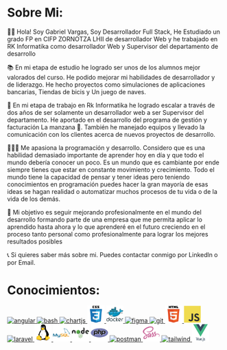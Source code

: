 # Sobre Mi:

👋🏻 Hola! Soy Gabriel Vargas, Soy Desarrollador Full Stack, He Estudiado un grado FP en CIFP ZORNOTZA LHII de desarrollador Web y he trabajado en RK Informatika como desarrollador Web y Supervisor del departamento de desarrollo

📚 En mi etapa de estudio he logrado ser unos de los alumnos mejor valorados del curso. He podido mejorar mi habilidades de desarrollador y de liderazgo. He hecho proyectos como simulaciones de aplicaciones bancarias, Tiendas de bicis y Un juego de naves.

 💼 En mi etapa de trabajo en Rk Informatika he logrado escalar a través de dos años de ser solamente un desarrollador web a ser Supervisor del departamento. He aportado en el desarrollo del programa de gestión y facturación La manzana 🍏. También he manejado equipos y llevado la comunicación con los clientes acerca de nuevos proyectos de desarrollo. 

👨🏻‍💻 Me apasiona la programación y desarrollo. Considero que es una habilidad demasiado importante de aprender hoy en día y que todo el mundo debería conocer un poco. Es un mundo que es cambiante por ende siempre tienes que estar en constante movimiento y crecimiento. Todo el mundo tiene la capacidad de pensar y tener ideas pero teniendo conocimientos en programación puedes hacer la gran mayoría de esas ideas se hagan realidad o automatizar muchos procesos de tu vida o de la vida de los demás.

🎯 Mi objetivo es seguir mejorando profesionalmente en el mundo del desarrollo formando parte de una empresa que me permita aplicar lo aprendido hasta ahora y lo que aprenderé en el futuro creciendo en el proceso tanto personal como profesionalmente para lograr los mejores resultados posibles

📞 Si quieres saber más sobre mi. Puedes contactar conmigo por Linkedln o por Email.

# Conocimientos:
<p align="left"> <a href="https://angular.io" target="_blank" rel="noreferrer"> <img src="https://angular.io/assets/images/logos/angular/angular.svg" alt="angular" width="40" height="40"/> </a> <a href="https://www.gnu.org/software/bash/" target="_blank" rel="noreferrer"> <img src="https://www.vectorlogo.zone/logos/gnu_bash/gnu_bash-icon.svg" alt="bash" width="40" height="40"/> </a> <a href="https://www.chartjs.org" target="_blank" rel="noreferrer"> <img src="https://www.chartjs.org/media/logo-title.svg" alt="chartjs" width="40" height="40"/> </a> <a href="https://www.w3schools.com/css/" target="_blank" rel="noreferrer"> <img src="https://raw.githubusercontent.com/devicons/devicon/master/icons/css3/css3-original-wordmark.svg" alt="css3" width="40" height="40"/> </a> <a href="https://www.docker.com/" target="_blank" rel="noreferrer"> <img src="https://raw.githubusercontent.com/devicons/devicon/master/icons/docker/docker-original-wordmark.svg" alt="docker" width="40" height="40"/> </a> <a href="https://www.figma.com/" target="_blank" rel="noreferrer"> <img src="https://www.vectorlogo.zone/logos/figma/figma-icon.svg" alt="figma" width="40" height="40"/> </a> <a href="https://git-scm.com/" target="_blank" rel="noreferrer"> <img src="https://www.vectorlogo.zone/logos/git-scm/git-scm-icon.svg" alt="git" width="40" height="40"/> </a> <a href="https://www.w3.org/html/" target="_blank" rel="noreferrer"> <img src="https://raw.githubusercontent.com/devicons/devicon/master/icons/html5/html5-original-wordmark.svg" alt="html5" width="40" height="40"/> </a> <a href="https://developer.mozilla.org/en-US/docs/Web/JavaScript" target="_blank" rel="noreferrer"> <img src="https://raw.githubusercontent.com/devicons/devicon/master/icons/javascript/javascript-original.svg" alt="javascript" width="40" height="40"/> </a> <a href="https://laravel.com/" target="_blank" rel="noreferrer"> <img src="https://raw.githubusercontent.com/devicons/devicon/master/icons/laravel/laravel-plain-wordmark.svg](https://www.google.com/url?sa=i&url=https%3A%2F%2Fwww.hvdig.co.uk%2Flaravel-agency&psig=AOvVaw38ixr7SqTFa3UpcN6pf7rE&ust=1730998614473000&source=images&cd=vfe&opi=89978449&ved=0CBQQjRxqFwoTCKjzyr6WyIkDFQAAAAAdAAAAABAE)" alt="laravel" width="40" height="40"/> </a> <a href="https://www.linux.org/" target="_blank" rel="noreferrer"> <img src="https://raw.githubusercontent.com/devicons/devicon/master/icons/linux/linux-original.svg" alt="linux" width="40" height="40"/> </a> <a href="https://www.mysql.com/" target="_blank" rel="noreferrer"> <img src="https://raw.githubusercontent.com/devicons/devicon/master/icons/mysql/mysql-original-wordmark.svg" alt="mysql" width="40" height="40"/> </a> <a href="https://nodejs.org" target="_blank" rel="noreferrer"> <img src="https://raw.githubusercontent.com/devicons/devicon/master/icons/nodejs/nodejs-original-wordmark.svg" alt="nodejs" width="40" height="40"/> </a> <a href="https://www.php.net" target="_blank" rel="noreferrer"> <img src="https://raw.githubusercontent.com/devicons/devicon/master/icons/php/php-original.svg" alt="php" width="40" height="40"/> </a> <a href="https://postman.com" target="_blank" rel="noreferrer"> <img src="https://www.vectorlogo.zone/logos/getpostman/getpostman-icon.svg" alt="postman" width="40" height="40"/> </a> <a href="https://sass-lang.com" target="_blank" rel="noreferrer"> <img src="https://raw.githubusercontent.com/devicons/devicon/master/icons/sass/sass-original.svg" alt="sass" width="40" height="40"/> </a> <a href="https://tailwindcss.com/" target="_blank" rel="noreferrer"> <img src="https://www.vectorlogo.zone/logos/tailwindcss/tailwindcss-icon.svg" alt="tailwind" width="40" height="40"/> </a> <a href="https://vuejs.org/" target="_blank" rel="noreferrer"> <img src="https://raw.githubusercontent.com/devicons/devicon/master/icons/vuejs/vuejs-original-wordmark.svg" alt="vuejs" width="40" height="40"/> </a> </p>

<!-- Proudly created with GPRM ( https://gprm.itsvg.in ) -->
